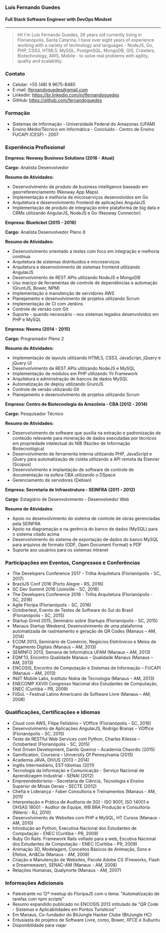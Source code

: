 ### Luís Fernando Guedes
#### Full Stack Software Engineer with DevOps Mindset
---

> Hi! I'm Luís Fernando Guedes, 26 years old currently living in Florianópolis, Santa Catarina. I have over eight years of experience working with a variety of technology and languages - NodeJS, Go, PHP, CSS3, HTML5, MySQL, PostgreSQL, MongoDB, GIS, Crawlers, Biotechnology, AWS, Mobile - to solve real problems with agility, quality and scalability.

### Contato
* Celular: +55 (48) 9 9675-8485
* E-mail: lfernandoguedes@gmail.com
* Linkedin: https://br.linkedin.com/in/lfernandoguedes
* GitHub: https://github.com/fernandoguedes

### Formação
* Sistemas de Informação - Universidade Federal do Amazonas (UFAM)
* Ensino Médio/Técnico em Informática - Concluído - Centro de Ensino FUCAPI (CESF) - 2007

### Experiência Profissional

__Empresa: Neoway Business Solutions (2016 - Atual)__

__Cargo:__ Analista Desenvolvedor

__Resumo de Atividades:__
* Desenvolvimento de produto de business intelligence baseado em georreferenciamento (Neoway App Maps)
* Implementação e melhoria de microserviços desenvolvidos em Go 
* Arquitetura e desenvolvimento frontend de aplicações AngularJS
* Implementação de produto de integração entre plataforma de big data e CRMs utilizando AngularJS, NodeJS e Go (Neoway Connector)

__Empresa: Blueticket (2015 - 2016)__

__Cargo:__ Analista Desenvolvedor Pleno 8

__Resumo de Atividades:__
* Desenvolvimento orientado a testes com foco em integração e melhoria contínua
* Arquitetura de sistemas distribuídos e microserviços
* Arquitetura e desenvolvimento de sistemas frontend utilizando AngularJS
* Desenvolvimento de REST APIs utilizando NodeJS e MongoDB
* Uso maciço de ferramentas de controle de dependências e automação (GruntJS, Bower,
NPM)
* Implementação e manutenção de servidores AWS
* Planejamento e desenvolvimento de projetos utilizando Scrum
* Implementação de CI com Jenkins
* Controle de versão com Git
* Suporte - quando necessário - nos sistemas legados desenvolvidos em PHP e MySQL

__Empresa: Neemu (2014 - 2015)__

__Cargo:__ Programador Pleno 2

__Resumo de Atividades:__
* Implementação de layouts utilizando HTML5, CSS3, JavaScript, jQuery e jQuery UI
* Desenvolvimento de REST APIs utilizando NodeJS e MySQL
* Implementação de módulos em PHP utilizando Yii Framework
* Arquitetura e administração de bancos de dados MySQL
* Automatização de deploy utilizando GruntJS
* Controle de versão utilizando Git
* Planejamento e desenvolvimento de projetos utilizando Scrum

__Empresa: Centro de Biotecnologia da Amazônia - CBA (2012 - 2014)__

__Cargo:__ Pesquisador Técnico

__Resumo de Atividades:__
* Desenvolvimento de software que auxilia na extração e padronização de conteúdo relevante para mineração de dados executadas por técnicos em propriedade intelectual do NIB (Núcleo de Informação Biotecnológica)
* Desenvolvimento de ferramenta interna utilizando PHP, JavaScript e jQuery para automatização de coleta utilizando a API remota da Elsevier (Scopus)
* Desenvolvimento e implantação de software de controle de documentação na esfera CBA utilizando o DSpace
* Gerenciamento de servidores (Debian)

__Empresa: Secretaria de Infraestrutura - SEINFRA (2011 - 2012)__

__Cargo__: Estagiário de Desenvolvimento - Desenvolvedor Web

__Resumo de Atividades__:
* Apoio no desenvolvimento do sistema de controle de obras gerenciadas pela SEINFRA
* Apoio na diagramação e na gerência do banco de dados (MySQL) para o sistema citado acima
* Desenvolvimento do sistema de exportação de dados do banco MySQL para arquivos de formato (ODF, Open Document Format) e PDF
* Suporte aos usuários para os sistemas intranet

### Participações em Eventos, Congressos e Conferências
* The Developers Conference 2017 - Trilha Arquitetura (Florianópolis - SC, 2017)
* BrazilJS Conf 2016 (Porto Alegre - RS, 2016)
* SC Dev Summit 2016 (Joinville - SC, 2016)
* The Developers Conference 2016 - Trilha Arquitetura (Florianópolis - SC, 2016)
* Agile Floripa (Florianópolis - SC, 2016)
* Octobertest, Evento de Testes de Software do Sul do Brasil (Florianópolis - SC, 2015)
* Startup Grind 2015, Seminário sobre Startups (Florianópolis - SC, 2015)
* Manaus Startup Weekend, Desenvolvimento de uma plataforma automatizada de rastreamento e geração de QR Codes (Manaus – AM, 2014)
* ECOM 2013, Seminário de Comércio, Negócios Eletrônicos e Meios de Pagamento
Digitais (Manaus – AM, 2013)
* SEMINFO 2013, Semana de Informática UFAM (Manaus – AM, 2013)
* EQM'13, Encontro Qualidade Manaus – Qualidade Manaus (Manaus – AM, 2013)
* ENCOSIS, Encontro de Computação e Sistemas de Informação – FUCAPI (Manaus – AM, 2013)
* INdT Mobile Labs, Instituto Nokia de Tecnologia (Manaus – AM, 2013)
* ENECOMP XXVIII Congresso Nacional dos Estudantes de Computação, ENEC (Curitiba – PR, 2009)
* FliSoL – Festival Latino Americano de Software Livre (Manaus – AM, 2008)

### Qualificações, Certificações e Idiomas
* Cloud com AWS, Filipe Felisbino – VOffice (Florianópolis - SC, 2016)
* Desenvolvimento de Aplicações AngularJS, Rodrigo Branas – VOffice (Florianópolis - SC, 2015)
* Teste de RESTful Web Services com Python, Charles Kilesse – Octobertest (Florianópolis - SC, 2015)
* Test Driven Development, Danilo Queiroz – Academia Chaordic (2015)
* Gamification, Coursera – University Of Pennsylvania (2015)
* Academia JAVA, DIVUS (2013 – 2014)
* Inglês Intermediário, EST-Idiomas (2011)
* Tecnologia da Informação e Comunicação - Serviço Nacional de Aprendizagem Industrial - SENAI (2012)
* Empreendedorismo - Secretaria de Ciência, Tecnologia e Ensino Superior de Minas Gerais - SECTE (2012)
* Chefia e Liderança - Faber Consultoria e Treinamentos (Manaus - AM, 2011)
* Interpretação e Prática de Auditoria de SGI - ISO 9001, ISO 14001 e OHSAS 18001 - Auditor de Equipe, WB BRA Produção e Consultoria (Niterói - RJ, 2010)
* Desenvolvimento de Websites com PHP e MySQL, HT Cursos (Manaus - AM, 2010)
* Introdução ao Python, Executiva Nacional dos Estudantes de Computação - ENEC (Curitiba - PR, 2009)
* Ruby On Rails: Framework Rails voltado para a web, Excutiva Nacional dos Estudantes de Computação - ENEC (Curitiba - PR, 2009)
* Animação 3D, Modelagem, Conceitos Básicos de Animação, Sons e Efeitos, Art&Cia (Manaus - AM, 2008)
* Criação e Manutenção de Websites, Pacote Adobe CS (Fireworks, Flash e Dreamweaver), SENAC-AM (Manaus - AM, 2008)
* Relações Humanas, Qualynorte (Manaus - AM, 2007)

### Informações Adicionais
* Palestrante no 12º meetup do FloripaJS com o tema: "Automatização de tarefas com npm scripts"
* Resumo expandido publicado no ENCOSIS 2013 intitulado de "QR Code - Sistemas e Aplicabilidades em Pontos Turísticos"
* Em Manaus, Co-fundador do BitJungle Hacker Clube (BitJungle HC)
* Entusiasta de projetos de Software Livre, como, Bower,  XFCE e Xubuntu
* Disponibilidade para viajar
